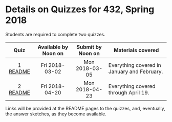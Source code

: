 # Details on Quizzes for 432, Spring 2018

Students are required to complete two quizzes. 

Quiz | Available by Noon on | Submit by Noon on | Materials covered
:--: | :------------------: | :---------------: | -------------------------------------
1 [README](https://github.com/THOMASELOVE/432-2018/tree/master/quizzes/quiz1) | Fri 2018-03-02 | Mon 2018-03-05 | Everything covered in January and February.
2 [README](https://github.com/THOMASELOVE/432-2018/tree/master/quizzes/quiz2) | Fri 2018-04-20 | Mon 2018-04-23 | Everything covered through April 19.

Links will be provided at the README pages to the quizzes, and, eventually, the answer sketches, as they become available.
